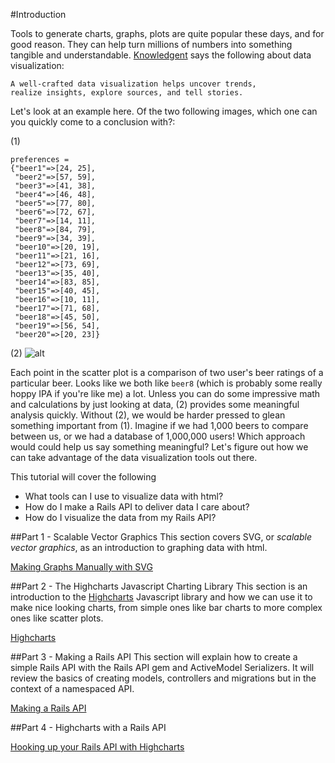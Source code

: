 #Introduction

Tools to generate charts, graphs, plots are quite popular these days, and for good reason. They can help turn millions of numbers into something tangible and understandable. [Knowledgent](http://knowledgent.com/infographics/data-viz-101/) says the following about data visualization:

```
A well-crafted data visualization helps uncover trends,
realize insights, explore sources, and tell stories.
```

Let's look at an example here. Of the two following images, which one can you quickly come to a conclusion with?:

(1)
```
preferences =
{"beer1"=>[24, 25],
 "beer2"=>[57, 59],
 "beer3"=>[41, 38],
 "beer4"=>[46, 48],
 "beer5"=>[77, 80],
 "beer6"=>[72, 67],
 "beer7"=>[14, 11],
 "beer8"=>[84, 79],
 "beer9"=>[34, 39],
 "beer10"=>[20, 19],
 "beer11"=>[21, 16],
 "beer12"=>[73, 69],
 "beer13"=>[35, 40],
 "beer14"=>[83, 85],
 "beer15"=>[40, 45],
 "beer16"=>[10, 11],
 "beer17"=>[71, 68],
 "beer18"=>[45, 50],
 "beer19"=>[56, 54],
 "beer20"=>[20, 23]}
```

(2)
![alt](http://i.imgur.com/wpG6PCp.png)

Each point in the scatter plot is a comparison of two user's beer ratings of a particular beer. Looks like we both like `beer8` (which is probably some really hoppy IPA if you're like me) a lot. Unless you can do some impressive math and calculations by just looking at data, (2) provides some meaningful analysis quickly. Without (2), we would be harder pressed to glean something important from (1). Imagine if we had 1,000 beers to compare between us, or we had a database of 1,000,000 users! Which approach would could help us say something meaningful? Let's figure out how we can take advantage of the data visualization tools out there.

This tutorial will cover the following

* What tools can I use to visualize data with html?
* How do I make a Rails API to deliver data I care about?
* How do I visualize the data from my Rails API?

##Part 1 - Scalable Vector Graphics
This section covers SVG, or *scalable vector graphics*, as an introduction to graphing data with html.

[Making Graphs Manually with SVG](01-svg.md)

##Part 2 - The Highcharts Javascript Charting Library
This section is an introduction to the [Highcharts](http://www.highcharts.com/) Javascript library and how we can use it to make nice looking charts, from simple ones like bar charts to more complex ones like scatter plots.

[Highcharts](02-highcharts.md)

##Part 3 - Making a Rails API
This section will explain how to create a simple Rails API with the Rails API gem and ActiveModel Serializers. It will review the basics of creating models, controllers and migrations but in the context of a namespaced API.

[Making a Rails API](03-rails-api.md)

##Part 4 - Highcharts with a Rails API

[Hooking up your Rails API with Highcharts](04-rails-api-highcharts.md)
